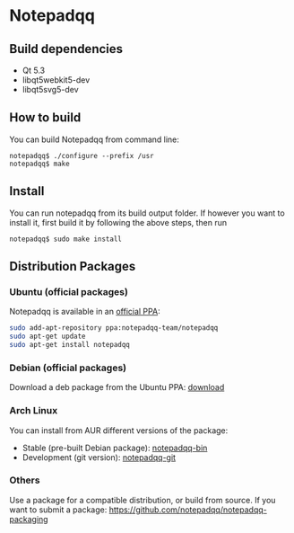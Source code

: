 Notepadqq
=========

Build dependencies
------------------
   * Qt 5.3
   * libqt5webkit5-dev
   * libqt5svg5-dev

How to build
------------
You can build Notepadqq from command line:

    notepadqq$ ./configure --prefix /usr
    notepadqq$ make
    
Install
-------
You can run notepadqq from its build output folder. If however you want to install it, first build it
by following the above steps, then run

    notepadqq$ sudo make install

Distribution Packages
---------------------

### Ubuntu (official packages)
Notepadqq is available in an [official PPA](https://launchpad.net/~notepadqq-team/+archive/ubuntu/notepadqq):

```bash
sudo add-apt-repository ppa:notepadqq-team/notepadqq
sudo apt-get update
sudo apt-get install notepadqq
```

### Debian (official packages)
Download a deb package from the Ubuntu PPA: [download](https://launchpad.net/~notepadqq-team/+archive/ubuntu/notepadqq/+packages)

### Arch Linux
You can install from AUR different versions of the package:

 * Stable (pre-built Debian package): [notepadqq-bin](https://aur.archlinux.org/packages/notepadqq-bin/)
 * Development (git version): [notepadqq-git](https://aur.archlinux.org/packages/notepadqq-git/)

### Others
Use a package for a compatible distribution, or build from source.
If you want to submit a package: https://github.com/notepadqq/notepadqq-packaging
